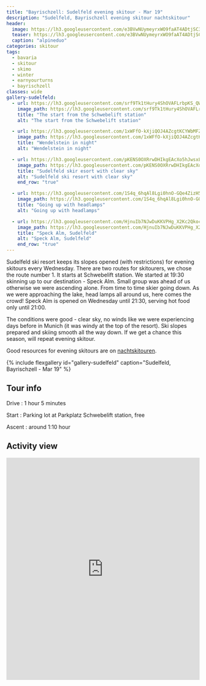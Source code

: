 ```yaml
---
title: "Bayrischzell: Sudelfeld evening skitour - Mar 19"
description: "Sudelfeld, Bayrischzell evening skitour nachtskitour"
header:
  image: https://lh3.googleusercontent.com/e3BVwNUymeyrxWO9faAT4ADtjSC3M-bUdRHbMoNS5PkYmSfPQxGykIJT0rg5hCmyvjQ5k8W5IzHM6xewDfif84oV9xT8c3o5eyUf9M4BtCDbDLoftMNtYGVXf3_ehgiiRMLFI09uyADOSSzkImnJUzLfqKBBjFqYw4QpjBdLLxex8rGhq8K3XGnE5oHXvxI1AD1GGgUAyY_hFiklEiodJue90UxGxZZrjwkCGFpJPeAhUkNkWgXq3yde9CIcMt3sm4tzd4iQu8n7JxCMtcLC9GDTQfIYgU2cVHufpa3FtnrXW51rAbtb4TO0QLy-Fby8E0MJ1cf0a8QJtTx3EgB92uclB2sSyOkXgofWA1FruM0QD7-sud0uTjkVc9Y-53OPMkC5Zm3qC4g8d2Z_3Hhoh56pC69LygtVTM5YfQ50YFgdYcksIf594mJfp9dSEC-Tb1StfLAwGtIuXUtFUeojYVoRWuDqpXPUbvvE1HCdvTXpO1Juob8HLetYh_JFMvE2nroV-0rnK-DMIT9j3RtIBJLyza-MmZqWhQgTfq1nY8QXe3lF8R811CUInAUi1EdQPmGYX29q2rDPnddwZCn8cCD6Ca7vqE3R35epcPylgGPNK-qRlkRrYUTfuHMkkqcxYdDojgmruAAklg-JAxI74mdhxMCklV5_oPVP_9c_RE6-4jgm-Ere3gRW0pHrfb1iLOn6oo89hqQEffHcCdJ9j12rrQ=w2636-h1540-no
  teaser: https://lh3.googleusercontent.com/e3BVwNUymeyrxWO9faAT4ADtjSC3M-bUdRHbMoNS5PkYmSfPQxGykIJT0rg5hCmyvjQ5k8W5IzHM6xewDfif84oV9xT8c3o5eyUf9M4BtCDbDLoftMNtYGVXf3_ehgiiRMLFI09uyADOSSzkImnJUzLfqKBBjFqYw4QpjBdLLxex8rGhq8K3XGnE5oHXvxI1AD1GGgUAyY_hFiklEiodJue90UxGxZZrjwkCGFpJPeAhUkNkWgXq3yde9CIcMt3sm4tzd4iQu8n7JxCMtcLC9GDTQfIYgU2cVHufpa3FtnrXW51rAbtb4TO0QLy-Fby8E0MJ1cf0a8QJtTx3EgB92uclB2sSyOkXgofWA1FruM0QD7-sud0uTjkVc9Y-53OPMkC5Zm3qC4g8d2Z_3Hhoh56pC69LygtVTM5YfQ50YFgdYcksIf594mJfp9dSEC-Tb1StfLAwGtIuXUtFUeojYVoRWuDqpXPUbvvE1HCdvTXpO1Juob8HLetYh_JFMvE2nroV-0rnK-DMIT9j3RtIBJLyza-MmZqWhQgTfq1nY8QXe3lF8R811CUInAUi1EdQPmGYX29q2rDPnddwZCn8cCD6Ca7vqE3R35epcPylgGPNK-qRlkRrYUTfuHMkkqcxYdDojgmruAAklg-JAxI74mdhxMCklV5_oPVP_9c_RE6-4jgm-Ere3gRW0pHrfb1iLOn6oo89hqQEffHcCdJ9j12rrQ=w800-h300-no
  caption: "alpineduo"
categories: skitour
tags:
  - bavaria
  - skitour
  - skimo
  - winter
  - earnyourturns
  - bayrischzell
classes: wide
gallery-sudelfeld:
  - url: https://lh3.googleusercontent.com/srf9Tk1tHury4ShOVAFLrbpKS_QWBPXbyREII7uJOluCr8lxYRk73yOqsAMgKi-GmtXu9k5GyxPRgPdJKyUDvm0hZWxJGDMP1YLZv7_KFZMrumNlGHMU-hMSBwkVI9RD_6Oul3JxhkhgOyFRM-Pnva14Lhp4ZRtW2lu-sphLL_nQ8ZmsjmGPsDxR2xNNjRsk_sjXap9tWJXVV9wxmlG-W0d2P-hEosM75TYY_hM1SsLYaaBN6U5ZQ9CDsKKs_jxXMIQfV8jR0ElFY32J8bVuS9Pf3NU7QFF7q9wcLDrHI-ljrb8-Cy-2gahpKR_vXEW1BT09qkArP8HVBJ6OaLQvNrKDUm5Re1PEPBGmd7IJ80R1lmf6h4KSS3xkxfGBsIr4kp-AckDE0bygWgo92ZoPMbf3CKW_81kwg5IpPjtK4nXez0FJ3eFaJ-bdjw6V4jSuq696RHU6zPPBxH6rQ4Huoe1clSf01DyQDiVCCChxEHNKJ9k1INzV4ePgvM5LuYYj2P8ufI5MFjBecg2mSI-U1sR7QdeNJNgTxzh5o3vo6LO3O67vJ0IIVjpIBNqSyc-7SBW_j2Po78Otvd6sZ1gnZsbWaEmCgqm9gUMJcwM8Bv0eqDbEGPXVx9T1z-Ee8yNp-R_0rM_O0zLEzG0lzCfZLbQwcWdhBX5uKR9iSth_fPnmTsB_rwTzs2B0vN8Xs76rgRkqgwuLhE0XjylN0whlLk98Sw=w1156-h1540-no
    image_path: https://lh3.googleusercontent.com/srf9Tk1tHury4ShOVAFLrbpKS_QWBPXbyREII7uJOluCr8lxYRk73yOqsAMgKi-GmtXu9k5GyxPRgPdJKyUDvm0hZWxJGDMP1YLZv7_KFZMrumNlGHMU-hMSBwkVI9RD_6Oul3JxhkhgOyFRM-Pnva14Lhp4ZRtW2lu-sphLL_nQ8ZmsjmGPsDxR2xNNjRsk_sjXap9tWJXVV9wxmlG-W0d2P-hEosM75TYY_hM1SsLYaaBN6U5ZQ9CDsKKs_jxXMIQfV8jR0ElFY32J8bVuS9Pf3NU7QFF7q9wcLDrHI-ljrb8-Cy-2gahpKR_vXEW1BT09qkArP8HVBJ6OaLQvNrKDUm5Re1PEPBGmd7IJ80R1lmf6h4KSS3xkxfGBsIr4kp-AckDE0bygWgo92ZoPMbf3CKW_81kwg5IpPjtK4nXez0FJ3eFaJ-bdjw6V4jSuq696RHU6zPPBxH6rQ4Huoe1clSf01DyQDiVCCChxEHNKJ9k1INzV4ePgvM5LuYYj2P8ufI5MFjBecg2mSI-U1sR7QdeNJNgTxzh5o3vo6LO3O67vJ0IIVjpIBNqSyc-7SBW_j2Po78Otvd6sZ1gnZsbWaEmCgqm9gUMJcwM8Bv0eqDbEGPXVx9T1z-Ee8yNp-R_0rM_O0zLEzG0lzCfZLbQwcWdhBX5uKR9iSth_fPnmTsB_rwTzs2B0vN8Xs76rgRkqgwuLhE0XjylN0whlLk98Sw=w300-h400-no
    title: "The start from the Schwebelift station"
    alt: "The start from the Schwebelift station"

  - url: https://lh3.googleusercontent.com/1xWFfO-kXjiQOJ4AZcgtKCYWbMFZ41DWRUnifFubk_h4IpBwZa1QDbJJ5btH9eam1zOK6sizpJ1P_ibspQqvDlBhZukSIcs5zK2AsW2hUoxbQnemn8ja48IkBWFtD-TfoohsfCFAykaGGitZHbTQq0YIDazjjQdQPygxfUZXjqKMvGs9U1fP0c2cCPjzJg-6NgFpS49wIjDUcqGLWRucaODjlKtMbp59pC3wc8RgRxOaNQivOfYojZHz8E51UD3RwOzyTHpzQ4UL-DcwYMMeYZ5ODFNd749uirp6BFtu3_dnIgAkWG7qe9i8mbO8A6LKDtmc9PDSnjPabBExxpmMLU5cGX7gFfUN4Fy34EMjRF7kAUSxwhhdjgIwxfMDD4jP4x5YdpgqT1XSn6sGsiDETZOvpqv_7PYhQAA0XhJtL6msdJGtvhRnp_-D0IlI-1VKVdYVBlvB21Wwr0AfgiL-V4OQCOLGuRweZbUFv-OOoTxkUlamdUQETJRMY3e9m-PVTDmojzUABNd4OK5_Lt6WngPpqHMI6xY4OVt4Bvi8ZIyfQgyQOgcWqdVIu3-3yOCe5BP2cN_hzqP77Xsqv0OcS_XBuuW6oixLv2yYt27o2iVweAwKeC73wojKpAo6N_UIb8uD0U5dKSKdUQT_AVZK73lBm-SKbM3RcdGWl9oUJJcbnVQNqRvoQwd_bfd8Q1Javc50VOjq1nPFaZgSrTmJEHuaPQ=w2016-h1180-no
    image_path: https://lh3.googleusercontent.com/1xWFfO-kXjiQOJ4AZcgtKCYWbMFZ41DWRUnifFubk_h4IpBwZa1QDbJJ5btH9eam1zOK6sizpJ1P_ibspQqvDlBhZukSIcs5zK2AsW2hUoxbQnemn8ja48IkBWFtD-TfoohsfCFAykaGGitZHbTQq0YIDazjjQdQPygxfUZXjqKMvGs9U1fP0c2cCPjzJg-6NgFpS49wIjDUcqGLWRucaODjlKtMbp59pC3wc8RgRxOaNQivOfYojZHz8E51UD3RwOzyTHpzQ4UL-DcwYMMeYZ5ODFNd749uirp6BFtu3_dnIgAkWG7qe9i8mbO8A6LKDtmc9PDSnjPabBExxpmMLU5cGX7gFfUN4Fy34EMjRF7kAUSxwhhdjgIwxfMDD4jP4x5YdpgqT1XSn6sGsiDETZOvpqv_7PYhQAA0XhJtL6msdJGtvhRnp_-D0IlI-1VKVdYVBlvB21Wwr0AfgiL-V4OQCOLGuRweZbUFv-OOoTxkUlamdUQETJRMY3e9m-PVTDmojzUABNd4OK5_Lt6WngPpqHMI6xY4OVt4Bvi8ZIyfQgyQOgcWqdVIu3-3yOCe5BP2cN_hzqP77Xsqv0OcS_XBuuW6oixLv2yYt27o2iVweAwKeC73wojKpAo6N_UIb8uD0U5dKSKdUQT_AVZK73lBm-SKbM3RcdGWl9oUJJcbnVQNqRvoQwd_bfd8Q1Javc50VOjq1nPFaZgSrTmJEHuaPQ=w400-h300-no
    title: "Wendelstein in night"
    alt: "Wendelstein in night"

  - url: https://lh3.googleusercontent.com/pKENS0OXRrwDHIkgEAcXo5hJwsxLa7zutnJkFvZWyv0I8TFZD6kfTXCWa69Ck7d9A3kkqz2DjQvQJyeYOVkkAOYw8YJN95bBvAdg2bsziCknO4nlZKGeeNBXAlcf-rIgZOQuL6yzXAit4LROJclVlirs1qp-UHvgwrE4MPPcNdyYhFka5-0T2yV-mmwGeJCYhsVyNKKy47xEGLnr6LDA7oiFBxKNartHnEVTjTp7ZOubD9tAj9D4ccacz2aqE_-aV-CTZ5W4OWqaStPizr180eiHwRBZxRdpzT7iU7aOuouGo4t_cypLkvl3lV5BN6vwMuLKpqiMK9SnYltMA_Ohc-n_Gl7DU7di7-MIoXgngIgV9PQbF5wlDEswpT30gSGdAMGsHLE_5ypkH30y_VU7dtA9gVRiIw_78MIZw92GwwxBMlw6oeYVoj5419YesqcrcisOFDB52bPRjQruyFX_3z--mfSw1NEzW7eXIPnwcWtoRM0cjMlXAm-srhAKAzkEoCQrXpcW67SAxz2WUhARfB3E_okILNxEeGIHofkaxfm5Uf9mTFbBuugowwZZ7Rb5tla_XqdEE31v-XWl5STEOo7PQBLuUTHcRtNi81OMuIgKwzVwFwuDgybpAH42K4Q0CKGIb6kioYsYMtm-iId5QJIJNeR44qqwkhD1reSEbZPbAGvCKaCV_yqRjunbfjSq3xgwPDzERK0lhkg3-3bTeuzIGw=w1156-h1540-no
    image_path: https://lh3.googleusercontent.com/pKENS0OXRrwDHIkgEAcXo5hJwsxLa7zutnJkFvZWyv0I8TFZD6kfTXCWa69Ck7d9A3kkqz2DjQvQJyeYOVkkAOYw8YJN95bBvAdg2bsziCknO4nlZKGeeNBXAlcf-rIgZOQuL6yzXAit4LROJclVlirs1qp-UHvgwrE4MPPcNdyYhFka5-0T2yV-mmwGeJCYhsVyNKKy47xEGLnr6LDA7oiFBxKNartHnEVTjTp7ZOubD9tAj9D4ccacz2aqE_-aV-CTZ5W4OWqaStPizr180eiHwRBZxRdpzT7iU7aOuouGo4t_cypLkvl3lV5BN6vwMuLKpqiMK9SnYltMA_Ohc-n_Gl7DU7di7-MIoXgngIgV9PQbF5wlDEswpT30gSGdAMGsHLE_5ypkH30y_VU7dtA9gVRiIw_78MIZw92GwwxBMlw6oeYVoj5419YesqcrcisOFDB52bPRjQruyFX_3z--mfSw1NEzW7eXIPnwcWtoRM0cjMlXAm-srhAKAzkEoCQrXpcW67SAxz2WUhARfB3E_okILNxEeGIHofkaxfm5Uf9mTFbBuugowwZZ7Rb5tla_XqdEE31v-XWl5STEOo7PQBLuUTHcRtNi81OMuIgKwzVwFwuDgybpAH42K4Q0CKGIb6kioYsYMtm-iId5QJIJNeR44qqwkhD1reSEbZPbAGvCKaCV_yqRjunbfjSq3xgwPDzERK0lhkg3-3bTeuzIGw=w300-h400-no
    title: "Sudelfeld skir esort with clear sky"
    alt: "Sudelfeld ski resort with clear sky"
    end_row: "true"

  - url: https://lh3.googleusercontent.com/1S4q_6hqAl8Lgi0hnO-GQe4ZizH50IlRX5BUn7FD27q-_USr4jvk9xMGDNBMMUI2rAj6L7OFC4RE2Hf8mb0R1ALTCqLIqOeIawjsgs0TMtyKD138cVdGz6EcTTKRtleClL9u1zVzxtRMIN5LvP02-11tGEVGbahc6KmRXsUnHSVlcixIexkIcPxn33OrBaC4Q1QWc7wGaoltZrEq0U3Fv-PMDly144I-tPW7oy3Iy6eBjOC1xGSwQtPpblnIpQGIhS4oN0v8HMjBsbl66lxpJTc2t6Ka7ivNgiX13vuKQ8BYwZ7axH_o5OKcbqWaAINz9tyz6ehFSc9teMI2wxfN3_BRAoX12jT7UJt5Rg4ZPs_w2J43BeMLF6PjkRSj8L3wxRtZRc3A5gUW37DsrspY1IpKb_nfuOjHMsSs7tKhnHnowH5au4iRHdP0lkjRitoweaXQQ48jw5vZ6BqkKwCtOmJz5fr967RQa6rHPWla0KjcrymUQb-AQ5EEaASqeVankrmQ7jgQQGyCP_dOasy_wu5aDIZudEQYNgt_9DOeVxtQK-x4jivb8cXxjl8Dq7pu2rQygHlBBH5H8F0PghdfrocT1gh4U3NN7hZDt9Wn1o0k7ARijmjcu7Grghru2dBpZGxFUS5lg6tV2hV9byRmFCJALovqbybotao_sCgP65OtPZCCy8e9TEsCfREeMTq7E6CPxWEH88mXalEmfrjKnARv1g=w2054-h1542-no
    image_path: https://lh3.googleusercontent.com/1S4q_6hqAl8Lgi0hnO-GQe4ZizH50IlRX5BUn7FD27q-_USr4jvk9xMGDNBMMUI2rAj6L7OFC4RE2Hf8mb0R1ALTCqLIqOeIawjsgs0TMtyKD138cVdGz6EcTTKRtleClL9u1zVzxtRMIN5LvP02-11tGEVGbahc6KmRXsUnHSVlcixIexkIcPxn33OrBaC4Q1QWc7wGaoltZrEq0U3Fv-PMDly144I-tPW7oy3Iy6eBjOC1xGSwQtPpblnIpQGIhS4oN0v8HMjBsbl66lxpJTc2t6Ka7ivNgiX13vuKQ8BYwZ7axH_o5OKcbqWaAINz9tyz6ehFSc9teMI2wxfN3_BRAoX12jT7UJt5Rg4ZPs_w2J43BeMLF6PjkRSj8L3wxRtZRc3A5gUW37DsrspY1IpKb_nfuOjHMsSs7tKhnHnowH5au4iRHdP0lkjRitoweaXQQ48jw5vZ6BqkKwCtOmJz5fr967RQa6rHPWla0KjcrymUQb-AQ5EEaASqeVankrmQ7jgQQGyCP_dOasy_wu5aDIZudEQYNgt_9DOeVxtQK-x4jivb8cXxjl8Dq7pu2rQygHlBBH5H8F0PghdfrocT1gh4U3NN7hZDt9Wn1o0k7ARijmjcu7Grghru2dBpZGxFUS5lg6tV2hV9byRmFCJALovqbybotao_sCgP65OtPZCCy8e9TEsCfREeMTq7E6CPxWEH88mXalEmfrjKnARv1g=w400-h300-no
    title: "Going up with headlamps"
    alt: "Going up with headlamps"

  - url: https://lh3.googleusercontent.com/HjnuIb7NJwDuKKVPHg_X2Kc2QkocnZWLUMFJOAAbjcWTaF5UEBUaptab6gfpOVyBxWD4SAQ-Dz3R0OgG9OrFX5LCnrm0KXz0_7vXVJ2DNUMI9ZytOKdS6x8N4rmi3EAg-gr93cyoZ2jm0rRtXZ6-3E5rA4FisK3OoHgWYdkNn8gj-hYmzTz7N7ld5Ixbg9ue5Dt5y8B8zT1CqxqGdqWujYqATijnWq3gKMjtJwCr1iEis6z6pJ-RnNIZJ4MM8PbqVrR6PjUG7i0d2NjASrxaURLbXTZNJeQh2VWz8Dp9lrtyg9hAhtxQ9pUZpfMvV2tITYzZhZCLTDyIfuTSEKCnorgdwIrJmzVnRUS7wX59Y7uADNACuWAUVvU6648Yc8AK7P-S88U8Kt7tnwKXb1gsLBJME7GhQC8ixdByscMXkNNsDseSg5suZrltOKe8kQvvpL8v9cLoOh9QrSklu5PT0brpebkC7KlxPY4-1b7xCAaCDLATT2RTMr4jl_VcOainICmb_v7cUyLNMv8vVbMmiRtma6ljZjzSigHyDg3Dwv77GS8OASKT7gxYLMMGGBQ0srto53LShtddu3QZGxTLNobTkKiOVI2A49iwG8RkavDLqrYfycZfY3E3zqsfl6eBYPKY7XYspv9ey0LJi0QgFfHpbZSBRjEIjReO4aIO1d-oa11ehtoLkZm2OMvsQdh8YVYUtbBnSxH9kpE3dKliCMiY1g=w2054-h1542-no
    image_path: https://lh3.googleusercontent.com/HjnuIb7NJwDuKKVPHg_X2Kc2QkocnZWLUMFJOAAbjcWTaF5UEBUaptab6gfpOVyBxWD4SAQ-Dz3R0OgG9OrFX5LCnrm0KXz0_7vXVJ2DNUMI9ZytOKdS6x8N4rmi3EAg-gr93cyoZ2jm0rRtXZ6-3E5rA4FisK3OoHgWYdkNn8gj-hYmzTz7N7ld5Ixbg9ue5Dt5y8B8zT1CqxqGdqWujYqATijnWq3gKMjtJwCr1iEis6z6pJ-RnNIZJ4MM8PbqVrR6PjUG7i0d2NjASrxaURLbXTZNJeQh2VWz8Dp9lrtyg9hAhtxQ9pUZpfMvV2tITYzZhZCLTDyIfuTSEKCnorgdwIrJmzVnRUS7wX59Y7uADNACuWAUVvU6648Yc8AK7P-S88U8Kt7tnwKXb1gsLBJME7GhQC8ixdByscMXkNNsDseSg5suZrltOKe8kQvvpL8v9cLoOh9QrSklu5PT0brpebkC7KlxPY4-1b7xCAaCDLATT2RTMr4jl_VcOainICmb_v7cUyLNMv8vVbMmiRtma6ljZjzSigHyDg3Dwv77GS8OASKT7gxYLMMGGBQ0srto53LShtddu3QZGxTLNobTkKiOVI2A49iwG8RkavDLqrYfycZfY3E3zqsfl6eBYPKY7XYspv9ey0LJi0QgFfHpbZSBRjEIjReO4aIO1d-oa11ehtoLkZm2OMvsQdh8YVYUtbBnSxH9kpE3dKliCMiY1g=w400-h300-no
    title: "Speck Alm, Sudelfeld"
    alt: "Speck Alm, Sudelfeld"
    end_row: "true"
---
```


Sudelfeld ski resort keeps its slopes opened (with restrictions) for evening skitours every Wednesday. There are two routes for skitourers, we chose the route number 1. It starts at Schwebelift station. We started at 19:30 skinning up to our destination - Speck Alm. Small group was ahead of us otherwise we were ascending alone. From time to time skier going down. As we were approaching the lake, head lamps all around us, here comes the crowd! Speck Alm is opened on Wednesday until 21:30, serving hot food only until 21:00.

The conditions were good - clear sky, no winds like we were experiencing days before in Munich (it was windy at the top of the resort). Ski slopes prepared and skiing smooth all the way down. If we get a chance this season, will repeat evening skitour.

Good resources for evening skitours are on [nachtskitouren](https://nachtskitouren.de).

{% include flexgallery id="gallery-sudelfeld" caption="Sudelfeld, Bayrischzell - Mar 19" %}

## Tour info

Drive
: 1 hour 5 minutes

Start
: Parking lot at Parkplatz Schwebelift station, free

Ascent
: around 1:10 hour 

## Activity view

<iframe src="https://www.komoot.com/tour/58638225/embed?profile=1" width="100%" height="580" frameborder="0" scrolling="no"></iframe>
